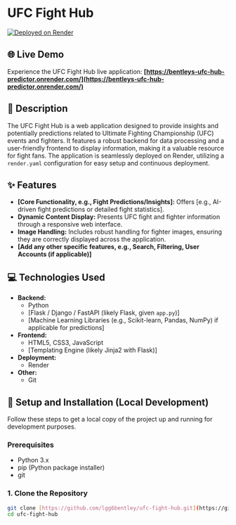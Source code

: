 # UFC Fight Hub

[![Deployed on Render](https://img.shields.io/badge/Deployed%20on-Render-46E3B7?style=for-the-badge&logo=render&logoColor=white)](https://bentleys-ufc-hub-predictor.onrender.com/)

## 🌐 Live Demo

Experience the UFC Fight Hub live application:
**[https://bentleys-ufc-hub-predictor.onrender.com/](https://bentleys-ufc-hub-predictor.onrender.com/)**

## 📝 Description

The UFC Fight Hub is a web application designed to provide insights and potentially predictions related to Ultimate Fighting Championship (UFC) events and fighters. It features a robust backend for data processing and a user-friendly frontend to display information, making it a valuable resource for fight fans. The application is seamlessly deployed on Render, utilizing a `render.yaml` configuration for easy setup and continuous deployment.

## ✨ Features

* **[Core Functionality, e.g., Fight Predictions/Insights]:** Offers [e.g., AI-driven fight predictions or detailed fight statistics].
* **Dynamic Content Display:** Presents UFC fight and fighter information through a responsive web interface.
* **Image Handling:** Includes robust handling for fighter images, ensuring they are correctly displayed across the application.
* **[Add any other specific features, e.g., Search, Filtering, User Accounts (if applicable)]**

## 💻 Technologies Used

* **Backend:**
    * Python
    * [Flask / Django / FastAPI (likely Flask, given `app.py`)]
    * [Machine Learning Libraries (e.g., Scikit-learn, Pandas, NumPy) if applicable for predictions]
* **Frontend:**
    * HTML5, CSS3, JavaScript
    * [Templating Engine (likely Jinja2 with Flask)]
* **Deployment:**
    * Render
* **Other:**
    * Git

## 🚀 Setup and Installation (Local Development)

Follow these steps to get a local copy of the project up and running for development purposes.

### Prerequisites

* Python 3.x
* pip (Python package installer)
* git

### 1. Clone the Repository

```bash
git clone [https://github.com/lgg6bentley/ufc-fight-hub.git](https://github.com/lgg6bentley/ufc-fight-hub.git)
cd ufc-fight-hub
